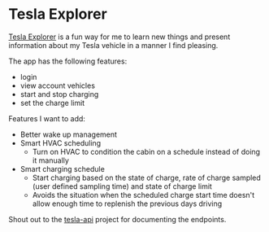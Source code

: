 # Tesla Explorer
[Tesla Explorer](http://teslaexplorer.azurewebsites.net/) is a fun way for me to learn new things and present information about my Tesla vehicle in a manner I find pleasing.

The app has the following features:
* login
* view account vehicles
* start and stop charging
* set the charge limit

Features I want to add:
* Better wake up management
* Smart HVAC scheduling
  * Turn on HVAC to condition the cabin on a schedule instead of doing it manually
* Smart charging schedule
  * Start charging based on the state of charge, rate of charge sampled (user defined sampling time) and state of charge limit
  * Avoids the situation when the scheduled charge start time doesn't allow enough time to replenish the previous days driving


Shout out to the [tesla-api](https://github.com/timdorr/tesla-api) project for documenting the endpoints.
